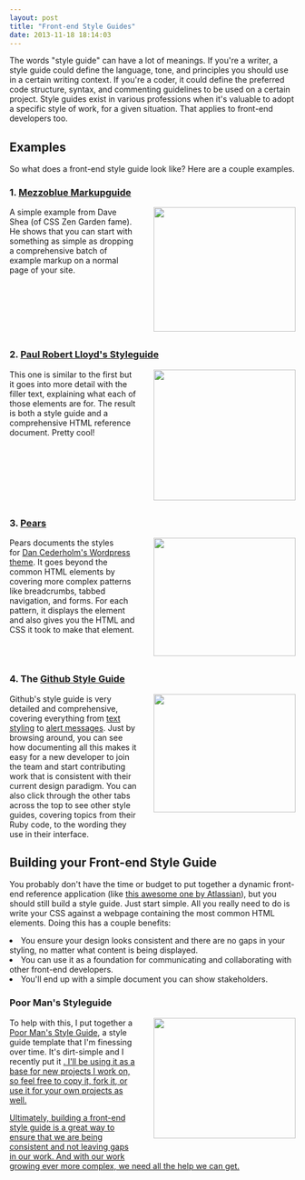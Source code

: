```yaml
---
layout: post
title: "Front-end Style Guides"
date: 2013-11-18 18:14:03
---
```


<p class="p1">
  The words "style guide" can have a lot of meanings. If you're a writer, a style guide could define the language, tone, and principles you should use in a certain writing context. If you're a coder, it could define the preferred code structure, syntax, and commenting guidelines to be used on a certain project. Style guides exist in various professions when it's valuable to adopt a specific style of work, for a given situation. That applies to front-end developers too.
</p>

## Examples

<p class="p1">
  So what does a front-end style guide look like? Here are a couple examples.
</p>

<h3 style="clear: both;">
  1. <a href="http://www.mezzoblue.com/downloads/markupguide/" target="_blank" rel="noopener noreferrer">Mezzoblue Markupguide</a>
</h3>

<p class="p1">
  <a href="http://www.mezzoblue.com/downloads/markupguide/" target="_blank" rel="noopener noreferrer"><img alt="" src="/assets/images/mezzoblue-styleguide.png" style="float: right; height: 219px; width: 250px; margin-left: 30px; margin-bottom: 30px;" /></a>A simple example from Dave Shea (of CSS Zen Garden fame). He shows that you can start with something as simple as dropping a comprehensive batch of example markup on a normal page of your site.
</p>

<h3 style="clear: both;">
  2. <a href="http://paulrobertlloyd.com/about/styleguide/" target="_blank" rel="noopener noreferrer">Paul Robert Lloyd's Styleguide</a>
</h3>

<p class="p1">
  <a href="http://paulrobertlloyd.com/about/styleguide/" target="_blank" rel="noopener noreferrer"><img alt="" src="/assets/images/paulrobertlloyd-styleguide.png" style="width: 250px; height: 230px; float: right; margin-left: 30px; margin-bottom: 30px;" /></a>This one is similar to the first but it goes into more detail with the filler text, explaining what each of those elements are for. The result is both a style guide and a comprehensive HTML reference document. Pretty cool!
</p>

<h3 style="clear: both;">
  3. <a href="http://pea.rs" target="_blank" rel="noopener noreferrer">Pears</a>
</h3>

<p class="p1">
  <a href="http://pea.rs/" target="_blank" rel="noopener noreferrer"><img alt="" src="/assets/images/pears-styleguide.png" style="width: 250px; height: 208px; float: right; margin-left: 30px; margin-bottom: 30px;" /></a>Pears documents the styles for <a href="https://github.com/simplebits/Pears" ttarget="_blank" rel="noopener noreferrer"<span class="s3">Dan Cederholm's Wordpress theme</span></a>. It goes beyond the common HTML elements by covering more complex patterns like breadcrumbs, tabbed navigation, and forms. For each pattern, it displays the element and also gives you the HTML and CSS it took to make that element.
</p>

<h3 style="clear: both;">
  4. The <a href="https://github.com/styleguide/css" target="_blank" rel="noopener noreferrer">Github Style Guide</a>
</h3>

<p class="p1">
  <a href="https://github.com/styleguide/css" target="_blank" rel="noopener noreferrer"><img alt="" src="/assets/images/github-clean-styleguide.png" style="width: 250px; height: 208px; float: right; margin-left: 30px; margin-bottom: 30px;" /></a>Github's style guide is very detailed and comprehensive, covering everything from <a href="https://github.com/styleguide/css/4.0" tatarget="_blank" rel="noopener noreferrer"span class="s3">text styling</span></a> to <a href="https://github.com/styleguide/css/15.0" targtarget="_blank" rel="noopener noreferrer"an class="s3">alert messages</span></a>. Just by browsing around, you can see how documenting all this makes it easy for a new developer to join the team and start contributing work that is consistent with their current design paradigm. You can also click through the other tabs across the top to see other style guides, covering topics from their Ruby code, to the wording they use in their interface.
</p>

<h2 style="clear: both;">
  Building your Front-end Style Guide
</h2>

<p class="p1">
  You probably don't have the time or budget to put together a dynamic front-end reference application (like <a href="https://docs.atlassian.com/aui/latest/sandbox/" ttarget="_blank" rel="noopener noreferrer"<span class="s3">this awesome one by Atlassian</span></a>), but you should still build a style guide. Just start simple. All you really need to do is write your CSS against a webpage containing the most common HTML elements. Doing this has a couple benefits:
</p>

<li class="p1">
  You ensure your design looks consistent and there are no gaps in your styling, no matter what content is being displayed.
</li>
<li class="p1">
  You can use it as a foundation for communicating and collaborating with other front-end developers.
</li>
<li class="p1">
  You'll end up with a simple document you can show stakeholders.
</li>

### Poor Man's Styleguide

<p class="p1">
  <a href="https://github.com/bryanbraun/frontend-styleguide" target="_blank" rel="noopener noreferrer"><img alt="" src="/assets/images/frontend-styleguide-template.png" style="width: 250px; height: 212px; float: right; margin-left: 30px; margin-bottom: 30px;" /></a>To help with this, I put together a <a href="http://github.com/bryanbraun/frontend-styleguide">Poor Man's Style Guide</a>, a style guide template that I'm finessing over time. It's dirt-simple and I recently put it <span class="s3"><a href="https://github.com/bryanbraun/frontend-styleguide" tatarget="_blank" rel="noopener noreferrer"p on Github</a></span>. I'll be using it as a base for new projects I work on, so feel free to copy it, fork it, or use it for your own projects as well.
</p>

<p class="p1">
  Ultimately, building a front-end style guide is a great way to ensure that we are being consistent and not leaving gaps in our work. And with our work growing ever more complex, we need all the help we can get.
</p>